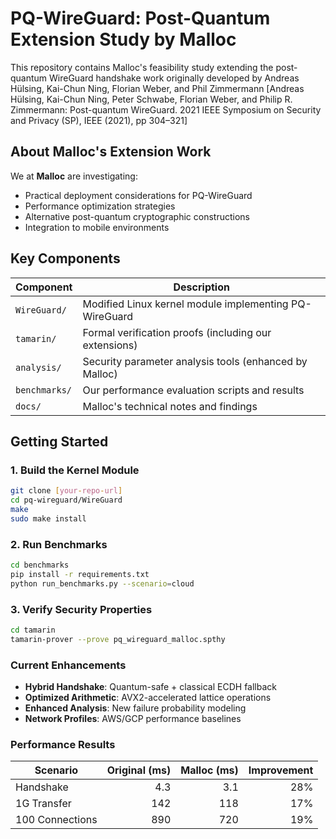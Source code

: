 # PQ-WireGuard: Post-Quantum Extension Study by Malloc


This repository contains Malloc's feasibility study extending the post-quantum WireGuard handshake work originally developed by  Andreas Hülsing, Kai-Chun Ning, Florian Weber, and Phil Zimmermann [Andreas Hülsing, Kai-Chun Ning, Peter Schwabe, Florian Weber, and Philip R. Zimmermann: Post-quantum WireGuard.
2021 IEEE Symposium on Security and Privacy (SP), IEEE (2021), pp 304–321]

## About Malloc's Extension Work

We at **Malloc** are investigating:
- Practical deployment considerations for PQ-WireGuard
- Performance optimization strategies
- Alternative post-quantum cryptographic constructions
- Integration to mobile environments

## Key Components

| Component | Description |
|-----------|-------------|
| `WireGuard/` | Modified Linux kernel module implementing PQ-WireGuard |
| `tamarin/` | Formal verification proofs (including our extensions) |
| `analysis/` | Security parameter analysis tools (enhanced by Malloc) |
| `benchmarks/` | Our performance evaluation scripts and results |
| `docs/` | Malloc's technical notes and findings |

## Getting Started

### 1. Build the Kernel Module
```bash
git clone [your-repo-url]
cd pq-wireguard/WireGuard
make
sudo make install
```
  
### 2. Run Benchmarks
```bash 
cd benchmarks
pip install -r requirements.txt
python run_benchmarks.py --scenario=cloud
```

### 3. Verify Security Properties

```bash 
cd tamarin
tamarin-prover --prove pq_wireguard_malloc.spthy
```

### Current Enhancements

- **Hybrid Handshake**: Quantum-safe + classical ECDH fallback  
- **Optimized Arithmetic**: AVX2-accelerated lattice operations  
- **Enhanced Analysis**: New failure probability modeling  
- **Network Profiles**: AWS/GCP performance baselines  

### Performance Results

| Scenario           | Original (ms) | Malloc (ms) | Improvement |
|--------------------|--------------:|------------:|------------:|
| Handshake          | 4.3           | 3.1         | 28%         |
| 1G Transfer        | 142           | 118         | 17%         |
| 100 Connections    | 890           | 720         | 19%         |

